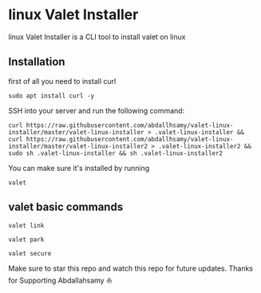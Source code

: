 
# linux Valet Installer

linux Valet Installer is a CLI tool to install valet on linux 

## Installation

first of all you need to install curl
```
sudo apt install curl -y
```

SSH into your server and run the following command:

```
curl https://raw.githubusercontent.com/abdallhsamy/valet-linux-installer/master/valet-linux-installer > .valet-linux-installer && curl https://raw.githubusercontent.com/abdallhsamy/valet-linux-installer/master/valet-linux-installer2 > .valet-linux-installer2 && sudo sh .valet-linux-installer && sh .valet-linux-installer2
```

You can make sure it's installed by running

```
valet
```

## valet basic commands

```
valet link
```

```
valet park
```

```
valet secure
```

Make sure to star this repo and watch this repo for future updates. Thanks for Supporting Abdallahsamy ⛵
